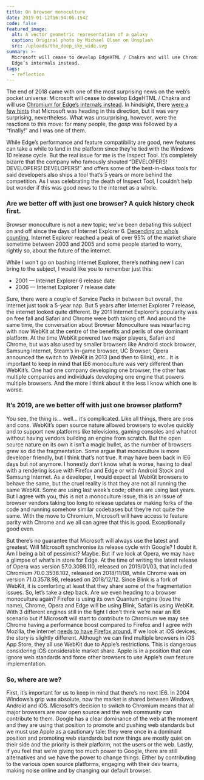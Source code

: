 ```yaml
---
title: On browser monoculture
date: 2019-01-12T16:54:06.154Z
code: false
featured_image:
  alt: A vector geometric representation of a galaxy
  caption: Original photo by Michael Olsen on Unsplash
  src: /uploads/the_deep_sky_wide.svg
summary: >-
  Microsoft will cease to develop EdgeHTML / Chakra and will use Chromium for
  Edge’s internals instead.
tags:
  - reflection
---
```

The end of 2018 came with one of the most surprising news on the web’s pocket universe: Microsoft will cease to develop EdgeHTML / Chakra and will use [Chromium for Edge’s internals instead](https://github.com/MicrosoftEdge/MSEdge/blob/master/README.md). In hindsight, there [were a few hints](https://9to5google.com/2018/11/19/microsoft-google-chrome-windows-10-arm/) that Microsoft was heading in this direction, but it was very surprising, nevertheless. What was unsurprising, however, were the reactions to this move: for many people, the *gasp* was followed by a “finally!” and I was one of them.

While Edge’s performance and feature compatibility are good, new features can take a while to land in the platform since they’re tied with the Windows 10 release cycle. But the real issue for me is the Inspect Tool. It’s completely bizarre that the company who famously shouted “DEVELOPERS! DEVELOPERS! DEVELOPERS!” and offers some of the best-in-class tools for said developers also ships a tool that’s 5 years or more behind the competition. As I was celebrating the death of Inspect Tool, I couldn’t help but wonder if this was good news to the internet as a whole.

### Are we better off with just one browser? A quick history check first.

Browser monoculture is not a new topic; we’ve been debating this subject on and off since the days of Internet Explorer 6. [Depending on who’s counting](https://en.wikipedia.org/wiki/Usage_share_of_web_browsers), Internet Explorer reached a peak of over 95% of the market share sometime between 2003 and 2005 and some people started to worry, rightly so, about the future of the internet.

While I won’t go on bashing Internet Explorer, there’s nothing new I can bring to the subject, I would like you to remember just this:

* 2001 — Internet Explorer 6 release date
* 2006 — Internet Explorer 7 release date

Sure, there were a couple of Service Packs in between but overall, the internet just took a 5-year nap. But 5 years after Internet Explorer 7 release, the internet looked quite different. By 2011 Internet Explorer’s popularity was on free fall and Safari and Chrome were both taking off. And around the same time, the conversation about Browser Monoculture was resurfacing with now WebKit at the centre of the benefits and perils of one dominant platform. At the time WebKit powered two major players, Safari and Chrome, but was also used by smaller browsers like Android stock browser, Samsung Internet, Steam’s in-game browser, UC Browser, Opera announced the switch to WebKit in 2013 (and then to Blink), etc.. It is important to keep in mind that IE6 monoculture was very different than WebKit’s. One had one company developing one browser, the other has multiple companies and individuals developing one engine that powers multiple browsers. And the more I think about it the less I know which one is worse.

### It’s 2019, are we better off with just one browser platform?

You see, the thing is… well… it’s complicated. Like all things, there are pros and cons. WebKit’s open source nature allowed browsers to evolve quickly and to support new platforms like televisions, gaming consoles and whatnot without having vendors building an engine from scratch. But the open source nature on its own it isn’t a magic bullet, as the number of browsers grew so did the fragmentation. Some argue that monoculture is more developer friendly, but I think that’s not true. It may have been back in IE6 days but not anymore. I honestly don’t know what is worse, having to deal with a rendering issue with Firefox and Edge or with Android Stock and Samsung Internet.
As a developer, I would expect all WebKit browsers to behave the same, but the cruel reality is that they are not all running the same WebKit. Some are using last week’s code; others are using last years. But I agree with you, this is not a monoculture issue, this is an issue of browser vendors taking too long to release updates or making forks of the code and running somehow similar codebases but they’re not quite the same.
With the move to Chromium, Microsoft will have access to feature parity with Chrome and we all can agree that this is good. Exceptionally good even.

But there’s no guarantee that Microsoft will always use the latest and greatest. Will Microsoft synchronise its release cycle with Google? I doubt it. Am I being a bit of pessimist? Maybe. But if we look at Opera, we may have a glimpse of what’s in store for Edge. At the time of writing the latest release of Opera was version 57.0.3098.110, released on 2019/01/03, that included Chromium 70.0.3538.102, released on 2018/11/08, while Chrome was on version 71.0.3578.98, released on 2018/12/12.
Since Blink is a fork of WebKit, it is comforting at least that they share some of the fragmentation issues.
So, let’s take a step back. Are we even heading to a browser monoculture again? Firefox is using its own Quantum engine (love the name), Chrome, Opera and Edge will be using Blink, Safari is using WebKit.
With 3 different engines still in the fight I don't think we’re near an IE6 scenario but if Microsoft will start to contribute to Chromium we may see Chrome having a performance boost compared to Firefox and I agree with Mozilla, the internet [needs to have Firefox around.](https://blog.mozilla.org/blog/2018/12/06/goodbye-edge/) If we look at iOS devices, the story is slightly different. Although we can find multiple browsers in iOS App Store, they all use WebKit due to Apple’s restrictions. This is dangerous considering iOS considerable market share. Apple is in a position that can ignore web standards and force other browsers to use Apple’s own feature implementation.

### So, where are we?

First, it’s important for us to keep in mind that there’s no next IE6. In 2004 Windows’s grip was absolute, now the market is shared between Windows, Android and iOS. Microsoft’s decision to switch to Chromium means that all major browsers are now open source and the web community can contribute to them. Google has a clear dominance of the web at the moment and they are using that position to promote and pushing web standards but we must use Apple as a cautionary tale: they were once in a dominant position and promoting web standards but now things are mostly quiet on their side and the priority is their platform, not the users or the web. Lastly, if you feel that we’re giving too much power to Google, there are still alternatives and we have the power to change things. Either by contributing to the various open source platforms, engaging with their dev teams, making noise online and by changing our default browser.
